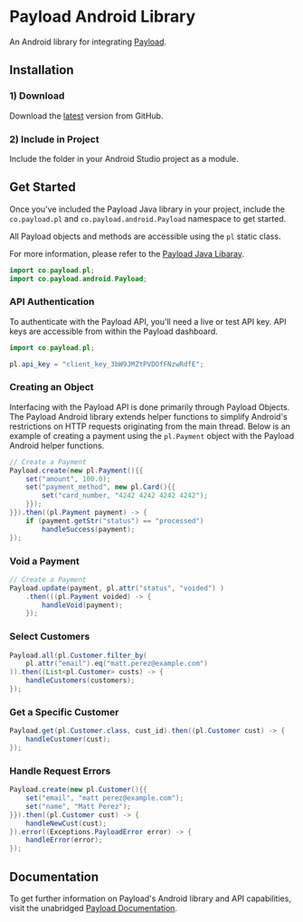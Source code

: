 # Payload Android Library

An Android library for integrating [Payload](https://payload.co).

## Installation

### 1) Download

Download the [latest](https://github.com/payload-code/payload-android/archive/master.zip)
version from GitHub.

### 2) Include in Project

Include the folder in your Android Studio project as a module.

## Get Started

Once you've included the Payload Java library in your project,
include the `co.payload.pl` and `co.payload.android.Payload` namespace to get started.

All Payload objects and methods are accessible using the `pl` static class.

For more information, please refer to the [Payload Java Libaray](https://github.com/payload-code/payload-java).

```java
import co.payload.pl;
import co.payload.android.Payload;
```

### API Authentication

To authenticate with the Payload API, you'll need a live or test API key. API
keys are accessible from within the Payload dashboard.

```java
import co.payload.pl;

pl.api_key = "client_key_3bW9JMZtPVDOfFNzwRdfE";
```

### Creating an Object


Interfacing with the Payload API is done primarily through Payload Objects.
The Payload Android library extends helper functions to simplify Android's
restrictions on HTTP requests originating from the main thread.
Below is an example of
creating a payment using the `pl.Payment` object with the Payload Android helper functions.


```java
// Create a Payment
Payload.create(new pl.Payment(){{
    set("amount", 100.0);
    set("payment_method", new pl.Card(){{
        set("card_number, "4242 4242 4242 4242");
    }});
}}).then((pl.Payment payment) -> {
    if (payment.getStr("status") == "processed")
        handleSuccess(payment);
});
```

### Void a Payment

```java
// Create a Payment
Payload.update(payment, pl.attr("status", "voided") )
    .then(((pl.Payment voided) -> {
        handleVoid(payment);
    });
```

### Select Customers

```java
Payload.all(pl.Customer.filter_by(
    pl.attr("email").eq("matt.perez@example.com")
)).then((List<pl.Customer> custs) -> {
    handleCustomers(customers);
});
```

### Get a Specific Customer

```java
Payload.get(pl.Customer.class, cust_id).then((pl.Customer cust) -> {
    handleCustomer(cust);
});
```

### Handle Request Errors

```java
Payload.create(new pl.Customer(){{
    set("email", "matt perez@example.com");
    set("name", "Matt Perez");
}}).then((pl.Customer cust) -> {
    handleNewCust(cust);
}).error((Exceptions.PayloadError error) -> {
    handleError(error);
});
```

## Documentation

To get further information on Payload's Android library and API capabilities,
visit the unabridged [Payload Documentation](https://docs.payload.co/).
